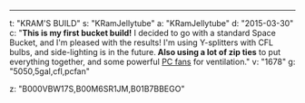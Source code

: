 ---
t: "KRAM'S BUILD"
s: "KRamJellytube"
a: "KRamJellytube"
d: "2015-03-30"
c: "<strong>This is my first bucket build!</strong> I decided to go with a standard Space Bucket, and I'm pleased with the results! I'm using Y-splitters with CFL bulbs, and side-lighting is in the future.<strong> Also using a lot of zip ties</strong> to put everything together, and some powerful <a href='http://www.amazon.com/gp/product/B002R9RBO0/ref=as_li_tl?ie=UTF8&camp=1789&creative=390957&creativeASIN=B002R9RBO0&linkCode=as2&tag=spacbuck-20&linkId=7A2LO6CV2AZYV5CP'>PC fans</a> for ventilation."
v: "1678"
g: "5050,5gal,cfl,pcfan"

z: "B000VBW17S,B00M6SR1JM,B01B7BBEGO"
